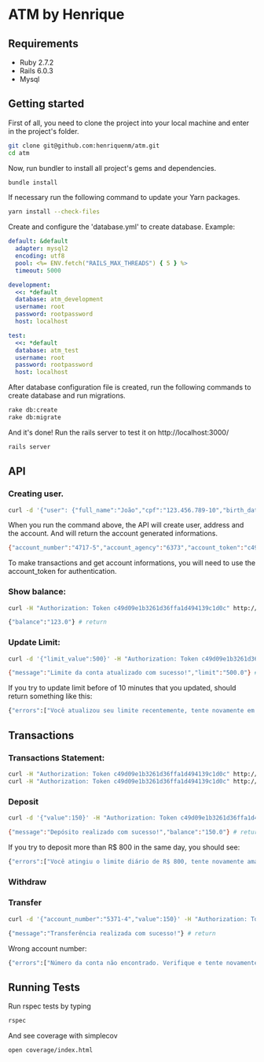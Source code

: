 # ATM by Henrique

## Requirements
  - Ruby 2.7.2
  - Rails 6.0.3
  - Mysql

## Getting started

First of all, you need to clone the project into your local machine and enter in the project's folder.

```bash
git clone git@github.com:henriquenm/atm.git
cd atm
```

Now, run bundler to install all project's gems and dependencies.

```bash
bundle install
```

If necessary run the following command to update your Yarn packages.

```bash
yarn install --check-files
```

Create and configure the 'database.yml' to create database. Example:

```yml
default: &default
  adapter: mysql2
  encoding: utf8
  pool: <%= ENV.fetch("RAILS_MAX_THREADS") { 5 } %>
  timeout: 5000

development:
  <<: *default
  database: atm_development
  username: root
  password: rootpassword
  host: localhost

test:
  <<: *default
  database: atm_test
  username: root
  password: rootpassword
  host: localhost
```

After database configuration file is created, run the following commands to create database and run migrations.

```bash
rake db:create
rake db:migrate
```

And it's done! Run the rails server to test it on http://localhost:3000/

```bash
rails server
```

## API

### Creating user.

```bash
curl -d '{"user": {"full_name":"João","cpf":"123.456.789-10","birth_date":"11/07/1969","gender":0,"password":"test123","password_confirmation":"test123","address_attributes": {"street":"Rua Teste","number":"123","district":"Bairro Teste","city":"Santo André","state":"São Paulo","zipcode":"09270420"}}}' -H "Content-Type: application/json" -X POST http://localhost:3000/api/v1/users
```

When you run the command above, the API will create user, address and the account. And will return the account generated informations.

```bash
{"account_number":"4717-5","account_agency":"6373","account_token":"c49d09e1b3261d36ffa1d494139c1d0c"}
```

To make transactions and get account informations, you will need to use the account_token for authentication.

### Show balance:
```bash
curl -H "Authorization: Token c49d09e1b3261d36ffa1d494139c1d0c" http://localhost:3000/api/v1/accounts/show_balance

{"balance":"123.0"} # return
```

### Update Limit:
```bash
curl -d '{"limit_value":500}' -H "Authorization: Token c49d09e1b3261d36ffa1d494139c1d0c" -H "Content-Type: application/json" -X PUT http://localhost:3000/api/v1/accounts/update_limit

{"message":"Limite da conta atualizado com sucesso!","limit":"500.0"} # return
```

If you try to update limit before of 10 minutes that you updated, should return something like this:
```bash
{"errors":["Você atualizou seu limite recentemente, tente novamente em 7 minutos."]}
```

## Transactions
### Transactions Statement:
```bash
curl -H "Authorization: Token c49d09e1b3261d36ffa1d494139c1d0c" http://localhost:3000/api/v1/transactions/statement # return all transactions made on last 7 days
curl -H "Authorization: Token c49d09e1b3261d36ffa1d494139c1d0c" http://localhost:3000/api/v1/transactions/statement?date=26/10/2020
```

### Deposit
```bash
curl -d '{"value":150}' -H "Authorization: Token c49d09e1b3261d36ffa1d494139c1d0c" -H "Content-Type: application/json" -X PUT http://localhost:3000/api/v1/transactions/deposit

{"message":"Depósito realizado com sucesso!","balance":"150.0"} # return
```

If you try to deposit more than R$ 800 in the same day, you should see:

```bash
{"errors":["Você atingiu o limite diário de R$ 800, tente novamente amanhã."]}
```

### Withdraw

### Transfer
```bash
curl -d '{"account_number":"5371-4","value":150}' -H "Authorization: Token c49d09e1b3261d36ffa1d494139c1d0c" -H "Content-Type: application/json" -X PUT http://localhost:3000/api/v1/transactions/transfer

{"message":"Transferência realizada com sucesso!"} # return
```

Wrong account number:
```bash
{"errors":["Número da conta não encontrado. Verifique e tente novamente."]}
```

## Running Tests

Run rspec tests by typing
```bash
rspec
```

And see coverage with simplecov
```bash
open coverage/index.html
```